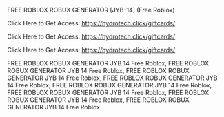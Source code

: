 FREE ROBLOX ROBUX GENERATOR [JYB-14] (Free Roblox)

Click Here to Get Access: https://hydrotech.click/giftcards/

Click Here to Get Access: https://hydrotech.click/giftcards/

Click Here to Get Access: https://hydrotech.click/giftcards/

FREE ROBLOX ROBUX GENERATOR JYB 14 Free Roblox, FREE ROBLOX ROBUX GENERATOR JYB 14 Free Roblox, FREE ROBLOX ROBUX GENERATOR JYB 14 Free Roblox, FREE ROBLOX ROBUX GENERATOR JYB 14 Free Roblox, FREE ROBLOX ROBUX GENERATOR JYB 14 Free Roblox, FREE ROBLOX ROBUX GENERATOR JYB 14 Free Roblox, FREE ROBLOX ROBUX GENERATOR JYB 14 Free Roblox, FREE ROBLOX ROBUX GENERATOR JYB 14 Free Roblox
